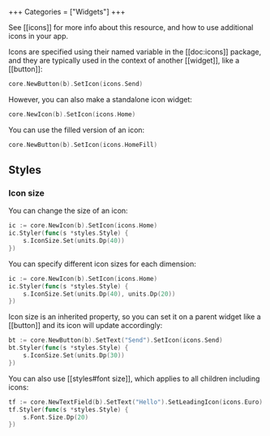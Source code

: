 +++
Categories = ["Widgets"]
+++

See [[icons]] for more info about this resource, and how to use additional icons in your app.

Icons are specified using their named variable in the [[doc:icons]] package, and they are typically used in the context of another [[widget]], like a [[button]]:

```Go
core.NewButton(b).SetIcon(icons.Send)
```

However, you can also make a standalone icon widget:

```Go
core.NewIcon(b).SetIcon(icons.Home)
```

You can use the filled version of an icon:

```Go
core.NewButton(b).SetIcon(icons.HomeFill)
```

## Styles

### Icon size

You can change the size of an icon:

```Go
ic := core.NewIcon(b).SetIcon(icons.Home)
ic.Styler(func(s *styles.Style) {
    s.IconSize.Set(units.Dp(40))
})
```

You can specify different icon sizes for each dimension:

```Go
ic := core.NewIcon(b).SetIcon(icons.Home)
ic.Styler(func(s *styles.Style) {
    s.IconSize.Set(units.Dp(40), units.Dp(20))
})
```

Icon size is an inherited property, so you can set it on a parent widget like a [[button]] and its icon will update accordingly:

```Go
bt := core.NewButton(b).SetText("Send").SetIcon(icons.Send)
bt.Styler(func(s *styles.Style) {
    s.IconSize.Set(units.Dp(30))
})
```

You can also use [[styles#font size]], which applies to all children including icons:

```Go
tf := core.NewTextField(b).SetText("Hello").SetLeadingIcon(icons.Euro).SetTrailingIcon(icons.OpenInNew)
tf.Styler(func(s *styles.Style) {
    s.Font.Size.Dp(20)
})
```


